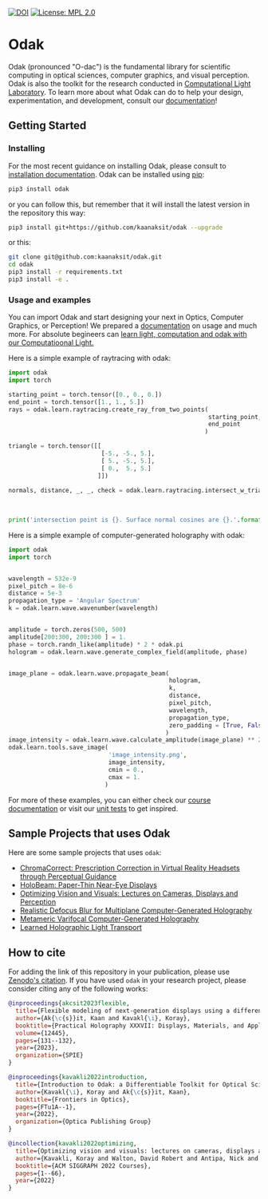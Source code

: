 [![DOI](https://zenodo.org/badge/3987171.svg)](https://zenodo.org/badge/latestdoi/3987171) 
[![License: MPL 2.0](https://img.shields.io/badge/License-MPL%202.0-brightgreen.svg)](https://opensource.org/licenses/MPL-2.0) 


# Odak
Odak (pronounced "O-dac") is the fundamental library for scientific computing in optical sciences, computer graphics, and visual perception.
Odak is also the toolkit for the research conducted in [Computational Light Laboratory](https://complightlab.com).
To learn more about what Odak can do to help your design, experimentation, and development, consult our [documentation](https://kaanaksit.github.io/odak/)!


## Getting Started

### Installing
For the most recent guidance on installing Odak, please consult to [installation documentation](https://kaanaksit.github.io/odak/odak/installation/).
Odak can be installed using [pip](https://pypi.org/project/pip):

```bash
pip3 install odak
```
or you can follow this, but remember that it will install the latest version in the repository this way:

```bash
pip3 install git+https://github.com/kaanaksit/odak --upgrade
```

or this:

```bash
git clone git@github.com:kaanaksit/odak.git
cd odak
pip3 install -r requirements.txt
pip3 install -e .
```

### Usage and examples
You can import Odak and start designing your next in Optics, Computer Graphics, or Perception! 
We prepared a [documentation](https://kaanaksit.com/odak/) on usage and much more.
For absolute begineers can [learn light, computation and odak with our Computatioonal Light.](https://kaanaksit.com/odak/course)

Here is a simple example of raytracing with odak:

```python
import odak
import torch

starting_point = torch.tensor([0., 0., 0.])
end_point = torch.tensor([1., 1., 5.])
rays = odak.learn.raytracing.create_ray_from_two_points(
                                                        starting_point,
                                                        end_point
                                                       )

triangle = torch.tensor([[
                          [-5., -5., 5.],
                          [ 5., -5., 5.],
                          [ 0.,  5., 5.]
                         ]])

normals, distance, _, _, check = odak.learn.raytracing.intersect_w_triangle(
                                                                            rays,
                                                                            triangle
                                                                           )
print('intersection point is {}. Surface normal cosines are {}.'.format(normals[0, 0], normals[0, 1]))
```

Here is a simple example of computer-generated holography with odak:
```python
import odak
import torch


wavelength = 532e-9
pixel_pitch = 8e-6 
distance = 5e-3
propagation_type = 'Angular Spectrum'
k = odak.learn.wave.wavenumber(wavelength)


amplitude = torch.zeros(500, 500)
amplitude[200:300, 200:300 ] = 1.
phase = torch.randn_like(amplitude) * 2 * odak.pi
hologram = odak.learn.wave.generate_complex_field(amplitude, phase)


image_plane = odak.learn.wave.propagate_beam(
                                             hologram,
                                             k,
                                             distance,
                                             pixel_pitch,
                                             wavelength,
                                             propagation_type,
                                             zero_padding = [True, False, True]
                                            )
image_intensity = odak.learn.wave.calculate_amplitude(image_plane) ** 2 
odak.learn.tools.save_image(
                            'image_intensity.png', 
                            image_intensity, 
                            cmin = 0., 
                            cmax = 1.
                           )
```

For more of these examples, you can either check our [course documentation](https://kaanaksit.com/odak/course) or visit our [unit tests](https://github.com/kaanaksit/odak/tree/master/test) to get inspired.

## Sample Projects that uses Odak
Here are some sample projects that uses `odak`:

* [ChromaCorrect: Prescription Correction in Virtual Reality Headsets through Perceptual Guidance](http://complightlab.com/ChromaCorrect/)
* [HoloBeam: Paper-Thin Near-Eye Displays](https://complightlab.com/publications/holobeam/)
* [Optimizing Vision and Visuals: Lectures on Cameras, Displays and Perception](https://github.com/complight/cameras-displays-perception-course)
* [Realistic Defocus Blur for Multiplane Computer-Generated Holography](https://github.com/complight/realistic_defocus)
* [Metameric Varifocal Computer-Generated Holography](https://github.com/complight/metameric_holography)
* [Learned Holographic Light Transport](https://github.com/complight/realistic_holography)


## How to cite
For adding the link of this repository in your publication, please use [Zenodo's citation](https://zenodo.org/badge/latestdoi/3987171). 
If you have used `odak` in your research project, please consider citing any of the following works:


```bibtex
@inproceedings{akcsit2023flexible,
  title={Flexible modeling of next-generation displays using a differentiable toolkit},
  author={Ak{\c{s}}it, Kaan and Kavakl{\i}, Koray},
  booktitle={Practical Holography XXXVII: Displays, Materials, and Applications},
  volume={12445},
  pages={131--132},
  year={2023},
  organization={SPIE}
}
```

```bibtex
@inproceedings{kavakli2022introduction,
  title={Introduction to Odak: a Differentiable Toolkit for Optical Sciences, Vision Sciences and Computer Graphics},
  author={Kavakl{\i}, Koray and Ak{\c{s}}it, Kaan},
  booktitle={Frontiers in Optics},
  pages={FTu1A--1},
  year={2022},
  organization={Optica Publishing Group}
}
```

```bibtex
@incollection{kavakli2022optimizing,
  title={Optimizing vision and visuals: lectures on cameras, displays and perception},
  author={Kavakli, Koray and Walton, David Robert and Antipa, Nick and Mantiuk, Rafa{\l} and Lanman, Douglas and Ak{\c{s}}it, Kaan},
  booktitle={ACM SIGGRAPH 2022 Courses},
  pages={1--66},
  year={2022}
}

```
